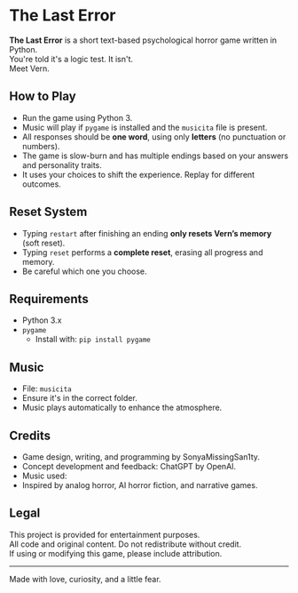# The Last Error

**The Last Error** is a short text-based psychological horror game written in Python.  
You're told it's a logic test. It isn't.  
Meet Vern.

## How to Play

- Run the game using Python 3.
- Music will play if `pygame` is installed and the `musicita` file is present.
- All responses should be **one word**, using only **letters** (no punctuation or numbers).
- The game is slow-burn and has multiple endings based on your answers and personality traits.
- It uses your choices to shift the experience. Replay for different outcomes.

## Reset System

- Typing `restart` after finishing an ending **only resets Vern’s memory** (soft reset).
- Typing `reset` performs a **complete reset**, erasing all progress and memory.
- Be careful which one you choose.

## Requirements

- Python 3.x
- `pygame`
  - Install with: `pip install pygame`

## Music

- File: `musicita`
- Ensure it's in the correct folder.
- Music plays automatically to enhance the atmosphere.

## Credits

- Game design, writing, and programming by SonyaMissingSan1ty.
- Concept development and feedback: ChatGPT by OpenAI.
- Music used: 
- Inspired by analog horror, AI horror fiction, and narrative games.

## Legal

This project is provided for entertainment purposes.  
All code and original content.
Do not redistribute without credit.  
If using or modifying this game, please include attribution.

---

Made with love, curiosity, and a little fear.
